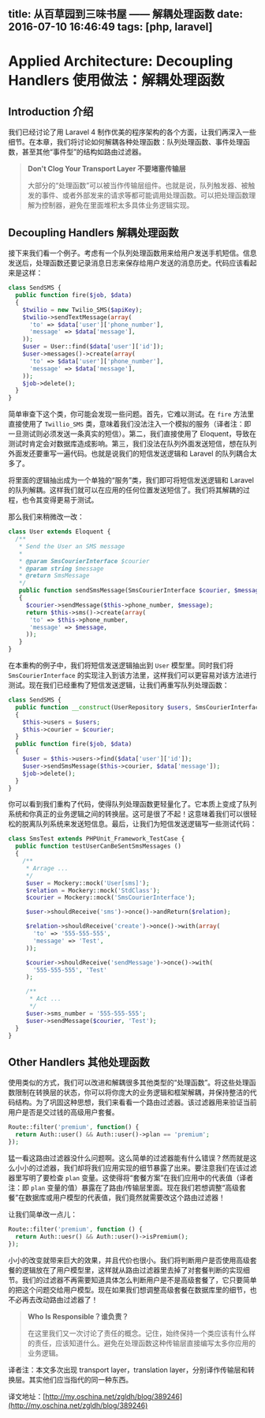 title: 从百草园到三味书屋 —— 解耦处理函数
date: 2016-07-10 16:46:49
tags: [php, laravel]
---

# Applied Architecture: Decoupling Handlers 使用做法：解耦处理函数

## Introduction 介绍

我们已经讨论了用 Laravel 4 制作优美的程序架构的各个方面，让我们再深入一些细节。在本章，我们将讨论如何解耦各种处理函数：队列处理函数、事件处理函数，甚至其他“事件型”的结构如路由过滤器。

> **Don't Clog Your Transport Layer 不要堵塞传输层**
>
> 大部分的“处理函数”可以被当作传输层组件。也就是说，队列触发器、被触发的事件、或者外部发来的请求等都可能调用处理函数。可以把处理函数理解为控制器，避免在里面堆积太多具体业务逻辑实现。

## Decoupling Handlers 解耦处理函数

接下来我们看一个例子。考虑有一个队列处理函数用来给用户发送手机短信。信息发送后，处理函数还要记录消息日志来保存给用户发送的消息历史。代码应该看起来是这样：

```php
class SendSMS {
  public function fire($job, $data) 
  {
    $twilio = new Twilio_SMS($apiKey);
    $twilio->sendTextMessage(array(
      'to' => $data['user']['phone_number'],
      'message' => $data['message'],
    ));
    $user = User::find($data['user']['id']);
    $user->messages()->create(array(
      'to' => $data['user']['phone_number'],
      'message' => $data['message'],
    ));
    $job->delete();
  }
}
```

简单审查下这个类，你可能会发现一些问题。首先，它难以测试。在 `fire` 方法里直接使用了 `Twillio_SMS` 类，意味着我们没法注入一个模拟的服务（译者注：即一旦测试则必须发送一条真实的短信）。第二，我们直接使用了 Eloquent，导致在测试时肯定会对数据库造成影响。第三，我们没法在队列外面发送短信，想在队列外面发还要重写一遍代码。也就是说我们的短信发送逻辑和 Laravel 的队列耦合太多了。

将里面的逻辑抽出成为一个单独的“服务”类，我们即可将短信发送逻辑和 Laravel 的队列解耦。这样我们就可以在应用的任何位置发送短信了。我们将其解耦的过程，也令其变得更易于测试。

那么我们来稍微改一改：

```php
class User extends Eloquent {
  /**
   * Send the User an SMS message
   *
   * @param SmsCourierInterface $courier
   * @param string $message
   * @return SmsMessage
   */
   public function sendSmsMessage(SmsCourierInterface $courier, $message)
   {
     $courier->sendMessage($this->phone_number, $message);
     return $this->sms()->create(array(
      'to' => $this->phone_number,
      'message' => $message,
     ));
   }
}
```

在本重构的例子中，我们将短信发送逻辑抽出到 `User` 模型里。同时我们将 `SmsCourierInterface` 的实现注入到该方法里，这样我们可以更容易对该方法进行测试。现在我们已经重构了短信发送逻辑，让我们再重写队列处理函数：

```php
class SendSMS {
  public function __construct(UserRepository $users, SmsCourierInterface $courier)
  {
    $this->users = $users;
    $this->courier = $courier;
  }
  public function fire($job, $data)
  {
    $user = $this->users->find($data['user']['id']);
    $user->sendSmsMessage($this->courier, $data['message']);
    $job->delete();
  }
}
```

你可以看到我们重构了代码，使得队列处理函数更轻量化了。它本质上变成了队列系统和你真正的业务逻辑之间的转换层。这可是很了不起！这意味着我们可以很轻松的脱离队列系统来发送短信息。最后，让我们为短信发送逻辑写一些测试代码：

```php
class SmsTest extends PHPUnit_Framework_TestCase {
  public function testUserCanBeSentSmsMessages ()
  {
    /**
     * Arrage ...
     */
     $user = Mockery::mock('User[sms]');
     $relation = Mockery::mock('StdClass');
     $courier = Mockery::mock('SmsCourierInterface');

     $user->shouldReceive('sms')->once()->andReturn($relation);

     $relation->shouldReceive('create')->once()->with(array(
       'to' => '555-555-555',
       'message' => 'Test',
     ));

     $courier->shouldReceive('sendMessage')->once()->with(
       '555-555-555', 'Test'
     );

     /**
      * Act ...
      */
     $user->sms_number = '555-555-555';
     $user->sendMessage($courier, 'Test');
  }
}
```

## Other Handlers 其他处理函数

使用类似的方式，我们可以改进和解耦很多其他类型的“处理函数”。将这些处理函数限制在转换层的状态，你可以将你庞大的业务逻辑和框架解耦，并保持整洁的代码结构。为了巩固这种思想，我们来看看一个路由过滤器。该过滤器用来验证当前用户是否是交过钱的高级用户套餐。

```php
Route::filter('premium', function() {
  return Auth::user() && Auth::user()->plan == 'premium'; 
});
```

猛一看这路由过滤器没什么问题啊。这么简单的过滤器能有什么错误？然而就是这么小小的过滤器，我们却将我们应用实现的细节暴露了出来。要注意我们在该过滤器里写明了要检查 `plan` 变量。这使得将“套餐方案”在我们应用中的代表值（译者注：即 `plan` 变量的值）暴露在了路由/传输层里面。现在我们若想调整“高级套餐”在数据库或用户模型的代表值，我们竟然就需要改这个路由过滤器！

让我们简单改一点儿：

```php
Route::filter('premium', function () {
  return Auth::uesr() && Auth::user()->isPremium(); 
});
```

小小的改变就带来巨大的效果，并且代价也很小。我们将判断用户是否使用高级套餐的逻辑放在了用户模型里，这样就从路由过滤器里去掉了对套餐判断的实现细节。我们的过滤器不再需要知道具体怎么判断用户是不是高级套餐了，它只要简单的把这个问题交给用户模型。现在如果我们想调整高级套餐在数据库里的细节，也不必再去改动路由过滤器了！

> **Who Is Responsible？谁负责？**
>
> 在这里我们又一次讨论了责任的概念。记住，始终保持一个类应该有什么样的责任，应该知道什么。避免在处理函数这种传输层直接编写太多你应用的业务逻辑。

译者注：本文多次出现 transport layer，translation layer，分别译作传输层和转换层。其实他们应当指代的同一种东西。

译文地址：[http://my.oschina.net/zgldh/blog/389246](http://my.oschina.net/zgldh/blog/389246)
